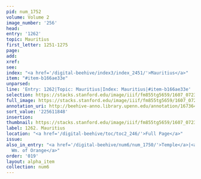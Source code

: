 ```yaml
---
pid: num_1752
volume: Volume 2
image_number: '256'
head:
entry: '1262'
topic: Mauritius
first_letter: 1251-1275
page:
add:
xref:
see:
index: "<a href='/digital-beehive/index3/index_2451/'>Mauritius</a>"
item: "#item-b166ae33e"
unparsed:
line: 'Entry: 1262|Topic: Mauritius|Index: Mauritius|#item-b166ae33e'
selection: https://stacks.stanford.edu/image/iiif/fm855tg5659/1607_0723/904,1848,1694,161/full/0/default.jpg
full_image: https://stacks.stanford.edu/image/iiif/fm855tg5659/1607_0723/full/full/0/default.jpg
annotation_uri: http://beehive-anno.library.upenn.edu/annotation/1673648995103
sort_value: '225611848'
insertion:
thumbnail: https://stacks.stanford.edu/image/iiif/fm855tg5659/1607_0723/904,1848,600,180/250,/0/default.jpg
label: 1262. Mauritius
location: "<a href='/digital-beehive/toc/toc2_246/'>Full Page</a>"
issue:
also_in_entry: "<a href='/digital-beehive/num6/num_1750/'>Temple</a>|<a href='/digital-beehive/num6/num_1751/'>Prince
  Wm. of Orange</a>"
order: '019'
layout: alpha_item
collection: num6
---
```

